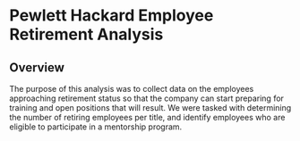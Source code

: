 # Pewlett Hackard Employee Retirement Analysis

## Overview
The purpose of this analysis was to collect data on the employees approaching retirement status so that the company can start preparing for training and open positions that will result. We were tasked with determining the number of retiring employees per title, and identify employees who are eligible to participate in a mentorship program. 

